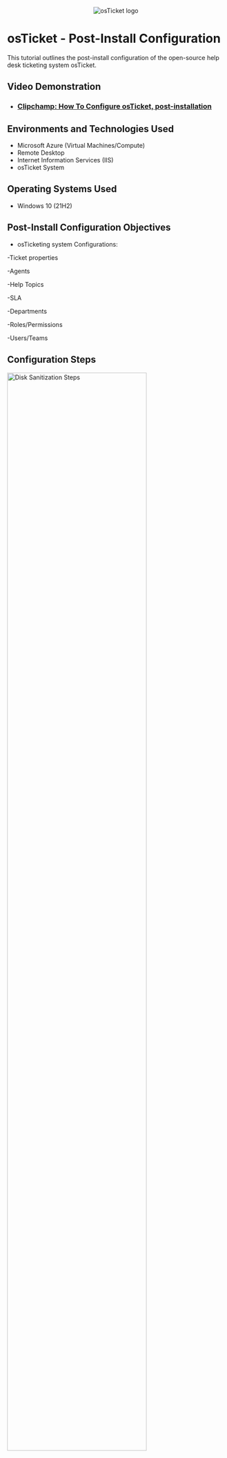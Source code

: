 <p align="center">
<img src="https://i.imgur.com/Clzj7Xs.png" alt="osTicket logo"/>
</p>

<h1>osTicket - Post-Install Configuration</h1>
This tutorial outlines the post-install configuration of the open-source help desk ticketing system osTicket.<br />


<h2>Video Demonstration</h2>

- ### [Clipchamp: How To Configure osTicket, post-installation](https://1drv.ms/v/c/5dac4edc6b620d54/Ed3lenkHFepHmWgKEXFMaL0Bz0z8JcMRWHWfwW97keGueg)

<h2>Environments and Technologies Used</h2>

- Microsoft Azure (Virtual Machines/Compute)
- Remote Desktop
- Internet Information Services (IIS)
- osTicket System

<h2>Operating Systems Used </h2>

- Windows 10</b> (21H2)

<h2>Post-Install Configuration Objectives</h2>

- osTicketing system Configurations:
  
-Ticket properties

-Agents

-Help Topics

-SLA

-Departments

-Roles/Permissions

-Users/Teams

<h2>Configuration Steps</h2>

<p>
<img src="https://i.imgur.com/DJmEXEB.png" height="80%" width="80%" alt="Disk Sanitization Steps"/>
</p>
<p>
1.Admin/Analyst Login Page:
URL: http://localhost/osTicket/scp/login.php

This is where Admin and Analyst users log in to manage the osTicket system.

2.End Users osTicket URL:

URL: http://localhost/osTicket
This is the URL for end-users to access and submit support tickets.

3.Acknowledge Agent Panel vs Admin Panel:

The Agent Panel allows agents to manage tickets, assign them, and communicate with users.
The Admin Panel gives full access to system settings, configurations, and advanced user management.

4.Configure Roles:

Path: Admin Panel -> Agents -> Roles
You can define different roles for users, such as Supreme Admin, with specific permissions to control who can access certain features or settings.

5.Configure Departments:

Path: Admin Panel -> Agents -> Departments
Departments allow you to define ticket visibility, such as restricting tickets to certain groups like Help Desk, SysAdmins, or Networking.

6.Configure Teams:

Path: Admin Panel -> Agents -> Teams
Teams allow you to group agents from different departments. For example, you can create a Online Banking team, pulling agents from various departments.

7.Allow Anyone to Create Tickets:

Path: Admin Panel -> Settings -> User Settings
UNCHECK the option to allow unregistered users to create tickets. This ensures that users must register and log in to submit tickets.
Registration Required: Enable the "Require registration and login to create tickets" option for more control over who can create tickets.

This setup allows for a flexible and organized ticketing system with clear roles, permissions, and team structures.
</p>
<br />

<p>
<img src="https://i.imgur.com/DJmEXEB.png" height="80%" width="80%" alt="Disk Sanitization Steps"/>
</p>
<p>
1.Configure Agents (Workers):


Path: Admin Panel -> Agents -> Add New
Jane: Assigned to SysAdmins department.
John: Assigned to Support department.

2.Configure Users (Customers):


Path: Agent Panel -> Users -> Add New
Karen and Ken are added as users (customers) in the system.

3.Configure SLA (Service Level Agreements):


Path: Admin Panel -> Manage -> SLA
Sev-A: Grace Period: 1 hour, Schedule: 24/7
Sev-B: Grace Period: 4 hours, Schedule: 24/7
Sev-C: Grace Period: 8 hours, Schedule: Business Hours

4.Configure Help Topics (For when Users Create a Ticket):


Path: Admin Panel -> Manage -> Help Topics
Available help topics for users when submitting a ticket:
Business Critical Outage
Personal Computer Issues
Equipment Request
Password Reset
Other

This setup helps define your team structure, user roles, SLA response times, and the categories available for users when submitting support tickets.


</p>
<br />
